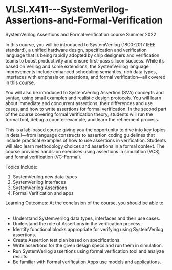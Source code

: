 # VLSI.X411---SystemVerilog-Assertions-and-Formal-Verification
SystemVerilog Assertions and Formal verification course Summer 2022

In this course, you will be introduced to SystemVerilog (1800-2017 IEEE standard), a unified hardware design, specification and verification language that is being rapidly adopted by chip designers and verification teams to boost productivity and ensure first-pass silicon success. While it’s based on Verilog and some extensions, the SystemVerilog language improvements include enhanced scheduling semantics, rich data types, interfaces with emphasis on assertions, and formal verification—all covered in this course.

You will also be introduced to SystemVerilog Assertion (SVA) concepts and syntax, using small examples and realistic design protocols. You will learn about immediate and concurrent assertions, their differences and use cases, and how to write assertions for formal verification. In the second part of the course covering formal verification theory, students will run the formal tool, debug a counter-example, and learn the refinement process.

This is a lab-based course giving you the opportunity to dive into key topics in detail—from language constructs to assertion coding guidelines that include practical examples of how to use assertions in verification. Students will also learn methodology choices and assertions in a formal context. The course provides hands-on exercises using assertions in simulation (VCS) and formal verification (VC-Formal).

Topics Include:
1. SystemVerilog new data types
2. SystemVerilog Interfaces
3. SystemVerilog Assertions
4. Formal Verification and apps

Learning Outcomes:
At the conclusion of the course, you should be able to -
- Understand Systemverilog data types, interfaces and their use cases.
- Understand the role of Assertions in the verification process.
- Identify functional blocks appropriate for verifying using SystemVerilog assertions.
- Create Assertion test plan based on specifications. 
- Write assertions for the given design specs and run them in simulation.
- Run SystemVerilog assertions using formal verification tool and analyze results.
- Be familiar with Formal verification Apps use models and applications.
